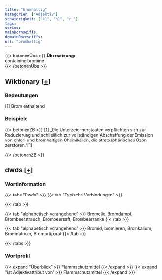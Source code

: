 ```yaml
---
title: "bromhaltig"
kategorien: ["Adjektiv"]
schwierigkeit: ["k1", "h1", "r_"]
tags:
series:
mainDornseiffs:
domainDornseiffs:
url: "bromhaltig"
---
```


{{< betonenÜbs >}}
**Übersetzung:**  
containing bromine  
{{< /betonenÜbs >}}

## Wiktionary [[+](https://de.wiktionary.org/wiki/bromhaltig)]

### Bedeutungen
[1] Brom enthaltend  

### Beispiele
{{< betonenZB >}}
[1] „Die Unterzeichnerstaaten verpflichten sich zur Reduzierung und schließlich zur vollständigen Abschaffung der Emission von chlor- und bromhaltigen Chemikalien, die stratosphärisches Ozon zerstören.“[1]  

{{< /betonenZB >}}


## dwds [[+](https://www.dwds.de/wb/bromhaltig)]

### Wortinformation
{{< tabs "Dwds" >}}
{{< tab "Typische Verbindungen" >}}

{{< /tab >}}

{{< tab "alphabetisch vorangehend" >}}
Bromelie, Bromdampf, Brombeerstrauch, Brombeersaft, Brombeerranke
{{< /tab >}}

{{< tab "alphabetisch vorangehend" >}}
Bromid, bromieren, Bromkalium, Bromnatrium, Brompräparat
{{< /tab >}}

{{< /tabs >}}

### Wortprofil
{{< expand "Überblick" >}} Flammschutzmittel {{< /expand >}}
{{< expand "ist Adjektivattribut von" >}} Flammschutzmittel {{< /expand >}}

